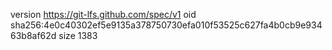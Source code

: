 version https://git-lfs.github.com/spec/v1
oid sha256:4e0c40302ef5e9135a378750730efa010f53525c627fa4b0cb9e93463b8af62d
size 1383
